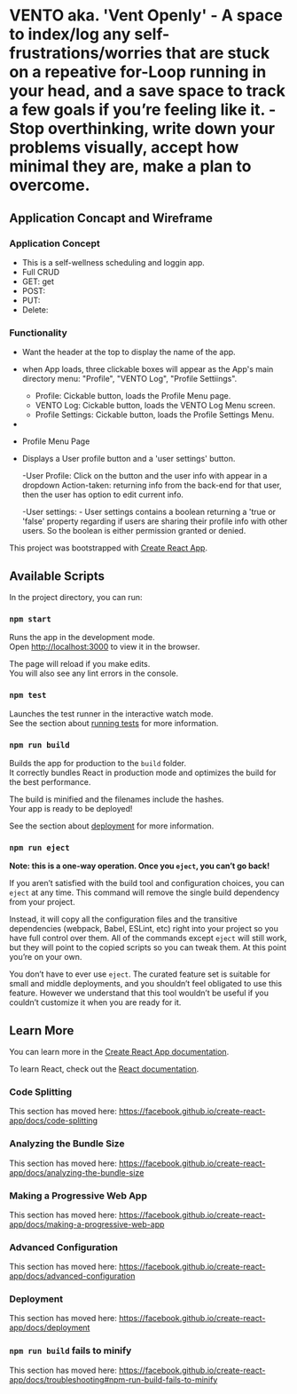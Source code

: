 # VENTO aka. 'Vent Openly' - A space to index/log any self-frustrations/worries that are stuck on a repeative for-Loop running in your head, and a save space to track a few goals if you’re feeling like it. - Stop overthinking, write down your problems visually, accept how minimal they are, make a plan to overcome. 


## Application Concapt and Wireframe

### Application Concept

- This is a self-wellness scheduling and loggin app. 
- Full CRUD
- GET: get
- POST:
- PUT:
- Delete: 

### Functionality 

- Want the header at the top to display the name of the app. 
- when App loads, three clickable boxes will appear as the App's main  directory menu: "Profile", "VENTO Log", "Profile Settiings".
    - Profile: Cickable button, loads the Profile Menu page. 
    - VENTO Log: Cickable button, loads the VENTO Log Menu screen. 
    - Profile Settings: Cickable button, loads the Profile Settings Menu. 
-



- Profile Menu Page

- Displays a User profile button and a 'user settings' button. 

    -User Profile: Click on the button and the user info with appear in a dropdown Action-taken: returning info from the back-end for that user, then the user has option to edit current info.

    -User settings:
        - User settings contains a boolean returning a 'true or 'false' property regarding if users are sharing their profile info with other users. So the boolean is either permission granted or denied. 





























This project was bootstrapped with [Create React App](https://github.com/facebook/create-react-app).

## Available Scripts

In the project directory, you can run:

### `npm start`

Runs the app in the development mode.<br />
Open [http://localhost:3000](http://localhost:3000) to view it in the browser.

The page will reload if you make edits.<br />
You will also see any lint errors in the console.

### `npm test`

Launches the test runner in the interactive watch mode.<br />
See the section about [running tests](https://facebook.github.io/create-react-app/docs/running-tests) for more information.

### `npm run build`

Builds the app for production to the `build` folder.<br />
It correctly bundles React in production mode and optimizes the build for the best performance.

The build is minified and the filenames include the hashes.<br />
Your app is ready to be deployed!

See the section about [deployment](https://facebook.github.io/create-react-app/docs/deployment) for more information.

### `npm run eject`

**Note: this is a one-way operation. Once you `eject`, you can’t go back!**

If you aren’t satisfied with the build tool and configuration choices, you can `eject` at any time. This command will remove the single build dependency from your project.

Instead, it will copy all the configuration files and the transitive dependencies (webpack, Babel, ESLint, etc) right into your project so you have full control over them. All of the commands except `eject` will still work, but they will point to the copied scripts so you can tweak them. At this point you’re on your own.

You don’t have to ever use `eject`. The curated feature set is suitable for small and middle deployments, and you shouldn’t feel obligated to use this feature. However we understand that this tool wouldn’t be useful if you couldn’t customize it when you are ready for it.

## Learn More

You can learn more in the [Create React App documentation](https://facebook.github.io/create-react-app/docs/getting-started).

To learn React, check out the [React documentation](https://reactjs.org/).

### Code Splitting

This section has moved here: https://facebook.github.io/create-react-app/docs/code-splitting

### Analyzing the Bundle Size

This section has moved here: https://facebook.github.io/create-react-app/docs/analyzing-the-bundle-size

### Making a Progressive Web App

This section has moved here: https://facebook.github.io/create-react-app/docs/making-a-progressive-web-app

### Advanced Configuration

This section has moved here: https://facebook.github.io/create-react-app/docs/advanced-configuration

### Deployment

This section has moved here: https://facebook.github.io/create-react-app/docs/deployment

### `npm run build` fails to minify

This section has moved here: https://facebook.github.io/create-react-app/docs/troubleshooting#npm-run-build-fails-to-minify
